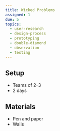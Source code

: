 ```yaml
---
title: Wicked Problems
assigned: 1
due: 5
topics:
  - user-research
  - design-process
  - prototyping
  - double-diamond
  - observation
  - testing
---
```


Setup
-----

- Teams of 2–3
- 2 days


Materials
---------

- Pen and paper
- Walls

